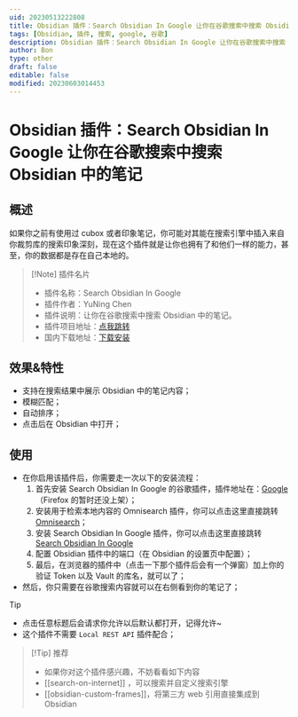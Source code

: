 ```yaml
---
uid: 20230513222808
title: Obsidian 插件：Search Obsidian In Google 让你在谷歌搜索中搜索 Obsidian 中的笔记
tags: [Obsidian, 插件, 搜索, google, 谷歌]
description: Obsidian 插件：Search Obsidian In Google 让你在谷歌搜索中搜索 Obsidian 中的笔记
author: Bon
type: other
draft: false
editable: false
modified: 20230603014453
---
```


# Obsidian 插件：Search Obsidian In Google 让你在谷歌搜索中搜索 Obsidian 中的笔记

## 概述

如果你之前有使用过 cubox 或者印象笔记，你可能对其能在搜索引擎中插入来自你裁剪库的搜索印象深刻，现在这个插件就是让你也拥有了和他们一样的能力，甚至，你的数据都是存在自己本地的。

> [!Note] 插件名片
> - 插件名称：Search Obsidian In Google
> - 插件作者：YuNing Chen
> - 插件说明：让你在谷歌搜索中搜索 Obsidian 中的笔记。
> - 插件项目地址：[点我跳转](https://github.com/qazxcdswe123/search-obsidian-in-google)
> - 国内下载地址：[下载安装](https://pkmer.cn/products/plugin/pluginMarket/?search-obsidian-in-google)

## 效果&特性

- 支持在搜索结果中展示 Obsidian 中的笔记内容；
- 模糊匹配；
- 自动排序；
- 点击后在 Obsidian 中打开；

## 使用

- 在你启用该插件后，你需要走一次以下的安装流程：
	1. 首先安装 Search Obsidian In Google 的谷歌插件，插件地址在：[Google](https://chrome.google.com/webstore/detail/search-obsidian-in-google/dkefnggaipjamcbnjdlapgilhlaikbme) （Firefox 的暂时还没上架）；
	2. 安装用于检索本地内容的 Omnisearch 插件，你可以点击这里直接跳转 [Omnisearch](obsidian://show-plugin?id=omnisearch)；
	3. 安装 Search Obsidian In Google 插件，你可以点击这里直接跳转 [Search Obsidian In Google](obsidian://show-plugin?id=search-obsidian-in-google)
	4. 配置 Obsidian 插件中的端口（在 Obsidian 的设置页中配置）；
	5. 最后，在浏览器的插件中（点击一下那个插件后会有一个弹窗）加上你的验证 Token 以及 Vault 的库名，就可以了；
- 然后，你只需要在谷歌搜索内容就可以在右侧看到你的笔记了；

> [!tip]
> - 点击任意标题后会请求你允许以后默认都打开，记得允许~
> - 这个插件不需要 `Local REST API` 插件配合；

> [!Tip] 推荐
> - 如果你对这个插件感兴趣，不妨看看如下内容
> - [[search-on-internet]] ，可以搜索并自定义搜索引擎
> - [[obsidian-custom-frames]]，将第三方 web 引用直接集成到 Obsidian